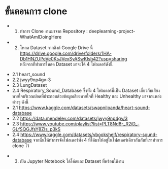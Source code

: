 # ขั้นตอนการ clone
* 1. ทำการ Clone งานมาจาก Repository : deeplearning-project-WhatAmIDoingHere

* 2. โหลด Dataset จากลิงก์ Google Drive นี้
https://drive.google.com/drive/folders/1HA-Db1HNZUPeVe0KsJVexSyASwKIsh42?usp=sharing <br />
หลังจากที่ทำการโหลด Dataset มาจะได้ 4 โฟลเดอร์ดังนี้ <br />
- 2.1 heart_sound 
- 2.2 jwyy9np4gv-3 
- 2.3 LungDataset 
- 2.4 Respiratory_Sound_Database 
ซึ่งทั้ง 4 โฟลเดอร์นี้เป็น Dataset เกี่ยวกับเสียงหายใจบริเวณปอดที่ประกอบด้วยข้อมูลเสียงหายใจที่ Healthy และ Unhealthy มาจากแหล่งต่างๆ ดังนี้ <br />
- 2.1 https://www.kaggle.com/datasets/swapnilpanda/heart-sound-database
- 2.2 https://data.mendeley.com/datasets/jwyy9np4gv/3
- 2.3 https://www.youtube.com/playlist?list=PLT8Nd8-_R2iD_-GLfSQGJfsY8ZIs_p3kS
- 2.4 https://www.kaggle.com/datasets/vbookshelf/respiratory-sound-database
จากนั้นให้ทำการจัดโฟลเดอร์ทั้ง 4 ที่ได้มาให้อยู่ในโฟลเดอร์เดียวกันกับที่เราทำการ clone ไว้ <br />

* 3. เปิด Jupyter Notebook ได้โค้ดและ Dataset ที่พร้อมใช้งาน
